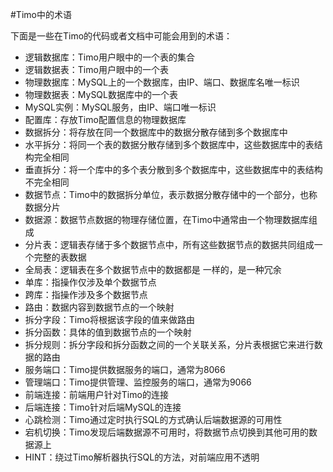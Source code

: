 #Timo中的术语

下面是一些在Timo的代码或者文档中可能会用到的术语：

- 逻辑数据库：Timo用户眼中的一个表的集合
- 逻辑数据表：Timo用户眼中的一个表
- 物理数据库：MySQL上的一个数据库，由IP、端口、数据库名唯一标识
- 物理数据表：MySQL数据库中的一个表
- MySQL实例：MySQL服务，由IP、端口唯一标识
- 配置库：存放Timo配置信息的物理数据库
- 数据拆分：将存放在同一个数据库中的数据分散存储到多个数据库中
- 水平拆分：将同一个表的数据分散存储到多个数据库中，这些数据库中的表结构完全相同
- 垂直拆分：将一个库中的多个表分散到多个数据库中，这些数据库中的表结构不完全相同
- 数据节点：Timo中的数据拆分单位，表示数据分散存储中的一个部分，也称数据分片
- 数据源：数据节点数据的物理存储位置，在Timo中通常由一个物理数据库组成
- 分片表：逻辑表存储于多个数据节点中，所有这些数据节点的数据共同组成一个完整的表数据
- 全局表：逻辑表在多个数据节点中的数据都是 一样的，是一种冗余
- 单库：指操作仅涉及单个数据节点
- 跨库：指操作涉及多个数据节点
- 路由：数据内容到数据节点的一个映射
- 拆分字段：Timo将根据该字段的值来做路由
- 拆分函数：具体的值到数据节点的一个映射
- 拆分规则：拆分字段和拆分函数之间的一个关联关系，分片表根据它来进行数据的路由
- 服务端口：Timo提供数据服务的端口，通常为8066
- 管理端口：Timo提供管理、监控服务的端口，通常为9066
- 前端连接：前端用户针对Timo的连接
- 后端连接：Timo针对后端MySQL的连接
- 心跳检测：Timo通过定时执行SQL的方式确认后端数据源的可用性
- 宕机切换：Timo发现后端数据源不可用时，将数据节点切换到其他可用的数据源上
- HINT：绕过Timo解析器执行SQL的方法，对前端应用不透明
